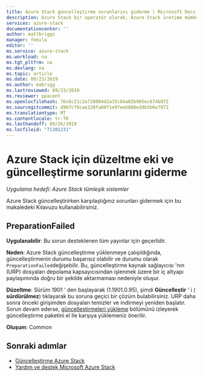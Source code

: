 ```yaml
---
title: Azure Stack güncelleştirme sorunlarını giderme | Microsoft Docs
description: Azure Stack bir operatör olarak, Azure Stack üretime mümkün olduğunca çabuk dönebilmesi için güncelleştirme sorunlarını çözmeyi öğrenin.
services: azure-stack
documentationcenter: ''
author: mattbriggs
manager: femila
editor: ''
ms.service: azure-stack
ms.workload: na
ms.tgt_pltfrm: na
ms.devlang: na
ms.topic: article
ms.date: 09/23/2019
ms.author: mabrigg
ms.lastreviewed: 09/23/2019
ms.reviewer: ppacent
ms.openlocfilehash: 76c6c21c2a728004d2a33c04a02b905ec674b972
ms.sourcegitcommit: d967cf8cae320fa09f1e97eeb888e3db5b6e7972
ms.translationtype: MT
ms.contentlocale: tr-TR
ms.lasthandoff: 09/26/2019
ms.locfileid: "71301231"
---
```

# <a name="troubleshooting-patch-and-update-issues-for-azure-stack"></a>Azure Stack için düzeltme eki ve güncelleştirme sorunlarını giderme

*Uygulama hedefi: Azure Stack tümleşik sistemler*

Azure Stack güncelleştirirken karşılaştığınız sorunları gidermek için bu makaledeki Kılavuzu kullanabilirsiniz.

## <a name="preparationfailed"></a>PreparationFailed

**Uygulanabilir**: Bu sorun desteklenen tüm yayınlar için geçerlidir.

**Neden**: Azure Stack güncelleştirme yüklenmeye çalışıldığında, güncelleştirmenin durumu başarısız olabilir ve durumu olarak `PreparationFailed`değişebilir. Bu, güncelleştirme kaynak sağlayıcısı 'nın (URP) dosyaları depolama kapsayıcısından işlenmek üzere bir iç altyapı paylaşımında doğru bir şekilde aktarmaması nedeniyle oluşur.

**Düzeltme**: Sürüm 1901 ' den başlayarak (1.1901.0.95), şimdi **Güncelleştir** ' i ( **sürdürülmez**) tıklayarak bu soruna geçici bir çözüm bulabilirsiniz. URP daha sonra önceki girişimden dosyaları temizler ve indirmeyi yeniden başlatır. Sorun devam ederse, [güncelleştirmeleri yükleme](azure-stack-apply-updates.md?#install-updates-and-monitor-progress) bölümünü izleyerek güncelleştirme paketini el Ile karşıya yüklemeniz önerilir.

**Oluşum**: Common

## <a name="next-steps"></a>Sonraki adımlar

- [Güncelleştirme Azure Stack](azure-stack-updates.md)  
- [Yardım ve destek Microsoft Azure Stack](azure-stack-help-and-support-overview.md)
